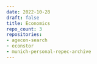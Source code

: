 ```yaml
---
date: 2022-10-28
draft: false
title: Economics
repo_count: 3
repositories:
- agecon-search
- econstor
- munich-personal-repec-archive
---
```



